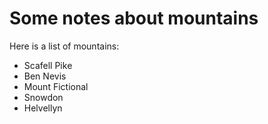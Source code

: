 Some notes about mountains
==========================

Here is a list of mountains:

* Scafell Pike
* Ben Nevis
* Mount Fictional
* Snowdon
* Helvellyn
